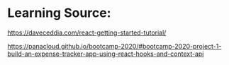 # Learning Source:
https://daveceddia.com/react-getting-started-tutorial/

https://panacloud.github.io/bootcamp-2020/#bootcamp-2020-project-1-build-an-expense-tracker-app-using-react-hooks-and-context-api
